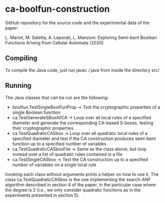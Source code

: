 # ca-boolfun-construction
GitHub repository for the source code and the experimental data of the paper:

L. Mariot, M. Saletta, A. Leporati, L. Manzoni: Exploring Semi-bent Boolean Functions Arising from Cellular Automata (2020)

Compiling
---------
To compile the Java code, just run javac */*.java from inside the directory src/

Running
-------

The Java classes that can be run are the following:

- boolfun.TestSingleBoolFunProp -> Test the cryptographic properties of a single Boolean function
- ca.TestGenerateSBoxAllCA -> Loop over all local rules of a specified diameter and generate the corresponding CA-based S-boxes, testing their cryptographic properties
- ca.TestQuadraticCASbox -> Loop over all quadratic local rules of a specified diameter and test if the CA construction produces semi-bent function up to a specified number of variables
- ca.TestQuadraticCASboxFile -> Same as the class above, but loop instead over a list of quadratic rules contained in a file
- ca.TestSingleCASbox -> Test the CA construction up to a specified number of variables on a single local rule

Invoking each class without arguments prints a helper on how to use it. The class ca.TestQuadraticCASbox is the one implementing the search-ANF algorithm described in section 4 of the paper, in the particular case where the degree is 2 (i.e., we only consider quadratic functions as in the experiments presented in section 5).

